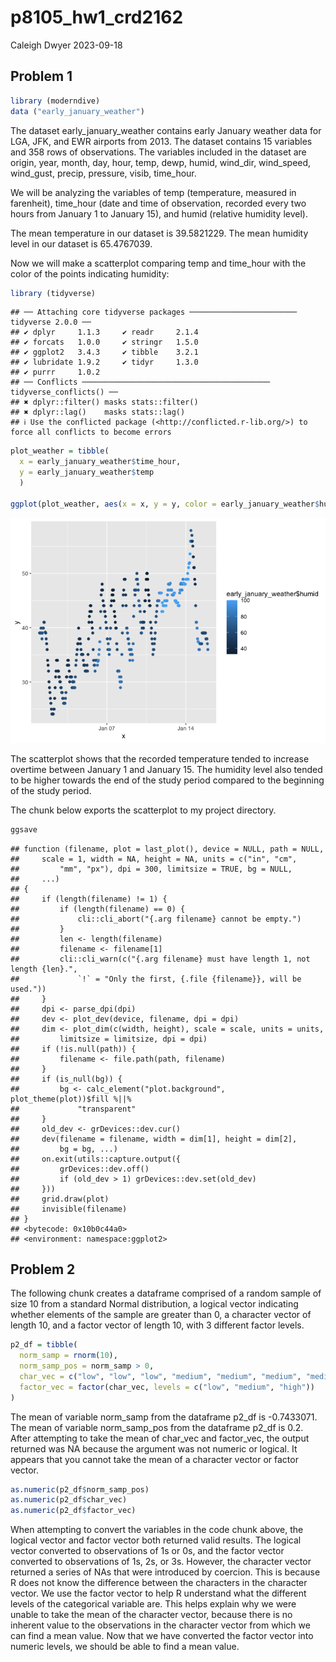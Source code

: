 p8105_hw1_crd2162
================
Caleigh Dwyer
2023-09-18

## Problem 1

``` r
library (moderndive)
data ("early_january_weather")
```

The dataset early_january_weather contains early January weather data
for LGA, JFK, and EWR airports from 2013. The dataset contains 15
variables and 358 rows of observations. The variables included in the
dataset are origin, year, month, day, hour, temp, dewp, humid, wind_dir,
wind_speed, wind_gust, precip, pressure, visib, time_hour.

We will be analyzing the variables of temp (temperature, measured in
farenheit), time_hour (date and time of observation, recorded every two
hours from January 1 to January 15), and humid (relative humidity
level).

The mean temperature in our dataset is 39.5821229. The mean humidity
level in our dataset is 65.4767039.

Now we will make a scatterplot comparing temp and time_hour with the
color of the points indicating humidity:

``` r
library (tidyverse)
```

    ## ── Attaching core tidyverse packages ──────────────────────── tidyverse 2.0.0 ──
    ## ✔ dplyr     1.1.3     ✔ readr     2.1.4
    ## ✔ forcats   1.0.0     ✔ stringr   1.5.0
    ## ✔ ggplot2   3.4.3     ✔ tibble    3.2.1
    ## ✔ lubridate 1.9.2     ✔ tidyr     1.3.0
    ## ✔ purrr     1.0.2     
    ## ── Conflicts ────────────────────────────────────────── tidyverse_conflicts() ──
    ## ✖ dplyr::filter() masks stats::filter()
    ## ✖ dplyr::lag()    masks stats::lag()
    ## ℹ Use the conflicted package (<http://conflicted.r-lib.org/>) to force all conflicts to become errors

``` r
plot_weather = tibble(
  x = early_january_weather$time_hour,
  y = early_january_weather$temp
  )

ggplot(plot_weather, aes(x = x, y = y, color = early_january_weather$humid)) + geom_point()
```

![](p8105_hw1_crd2162_files/figure-gfm/scatterplot_weather-1.png)<!-- -->

The scatterplot shows that the recorded temperature tended to increase
overtime between January 1 and January 15. The humidity level also
tended to be higher towards the end of the study period compared to the
beginning of the study period.

The chunk below exports the scatterplot to my project directory.

``` r
ggsave
```

    ## function (filename, plot = last_plot(), device = NULL, path = NULL, 
    ##     scale = 1, width = NA, height = NA, units = c("in", "cm", 
    ##         "mm", "px"), dpi = 300, limitsize = TRUE, bg = NULL, 
    ##     ...) 
    ## {
    ##     if (length(filename) != 1) {
    ##         if (length(filename) == 0) {
    ##             cli::cli_abort("{.arg filename} cannot be empty.")
    ##         }
    ##         len <- length(filename)
    ##         filename <- filename[1]
    ##         cli::cli_warn(c("{.arg filename} must have length 1, not length {len}.", 
    ##             `!` = "Only the first, {.file {filename}}, will be used."))
    ##     }
    ##     dpi <- parse_dpi(dpi)
    ##     dev <- plot_dev(device, filename, dpi = dpi)
    ##     dim <- plot_dim(c(width, height), scale = scale, units = units, 
    ##         limitsize = limitsize, dpi = dpi)
    ##     if (!is.null(path)) {
    ##         filename <- file.path(path, filename)
    ##     }
    ##     if (is_null(bg)) {
    ##         bg <- calc_element("plot.background", plot_theme(plot))$fill %||% 
    ##             "transparent"
    ##     }
    ##     old_dev <- grDevices::dev.cur()
    ##     dev(filename = filename, width = dim[1], height = dim[2], 
    ##         bg = bg, ...)
    ##     on.exit(utils::capture.output({
    ##         grDevices::dev.off()
    ##         if (old_dev > 1) grDevices::dev.set(old_dev)
    ##     }))
    ##     grid.draw(plot)
    ##     invisible(filename)
    ## }
    ## <bytecode: 0x10b0c44a0>
    ## <environment: namespace:ggplot2>

## Problem 2

The following chunk creates a dataframe comprised of a random sample of
size 10 from a standard Normal distribution, a logical vector indicating
whether elements of the sample are greater than 0, a character vector of
length 10, and a factor vector of length 10, with 3 different factor
levels.

``` r
p2_df = tibble(
  norm_samp = rnorm(10),
  norm_samp_pos = norm_samp > 0,
  char_vec = c("low", "low", "low", "medium", "medium", "medium", "medium", "high", "high", "high"),
  factor_vec = factor(char_vec, levels = c("low", "medium", "high"))
)
```

The mean of variable norm_samp from the dataframe p2_df is -0.7433071.
The mean of variable norm_samp_pos from the dataframe p2_df is 0.2.
After attempting to take the mean of char_vec and factor_vec, the output
returned was NA because the argument was not numeric or logical. It
appears that you cannot take the mean of a character vector or factor
vector.

``` r
as.numeric(p2_df$norm_samp_pos)
as.numeric(p2_df$char_vec)
as.numeric(p2_df$factor_vec)
```

When attempting to convert the variables in the code chunk above, the
logical vector and factor vector both returned valid results. The
logical vector converted to observations of 1s or 0s, and the factor
vector converted to observations of 1s, 2s, or 3s. However, the
character vector returned a series of NAs that were introduced by
coercion. This is because R does not know the difference between the
characters in the character vector. We use the factor vector to help R
understand what the different levels of the categorical variable are.
This helps explain why we were unable to take the mean of the character
vector, because there is no inherent value to the observations in the
character vector from which we can find a mean value. Now that we have
converted the factor vector into numeric levels, we should be able to
find a mean value.
